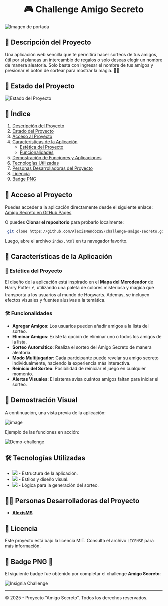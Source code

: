<h1 align='center'>🎮 Challenge Amigo Secreto</h1>

![Imagen de portada](https://github.com/user-attachments/assets/95bb2766-e225-46ad-a68e-2cab54827ef5)

## 📄 Descripción del Proyecto
Una aplicación web sencilla que te permitirá hacer sorteos de tus amigos, útil por si planeas un intercambio de regalos o solo deseas elegir un nombre de manera aleatoria. Solo basta con ingresar el nombre de tus amigos y presionar el botón de sortear para mostrar la magia. 🧙‍♂️

## 🚀 Estado del Proyecto
![Estado del Proyecto](https://img.shields.io/badge/STATUS-FINALIZADO-green)

## 📌 Índice
1. [Descripción del Proyecto](#-descripción-del-proyecto)  
2. [Estado del Proyecto](#-estado-del-proyecto)  
3. [Acceso al Proyecto](#-acceso-al-proyecto)  
4. [Características de la Aplicación](#-características-de-la-aplicación)  
   - [Estética del Proyecto](#-estética-del-proyecto)  
   - [Funcionalidades](#-funcionalidades)  
5. [Demostración de Funciones y Aplicaciones](#-demostración-visual)  
6. [Tecnologías Utilizadas](#-tecnologías-utilizadas)  
7. [Personas Desarrolladoras del Proyecto](#-personas-desarrolladoras-del-proyecto)  
8. [Licencia](#-licencia)  
9. [Badge PNG](#-badge-png-)  

## 🔗 Acceso al Proyecto
Puedes acceder a la aplicación directamente desde el siguiente enlace:  
[Amigo Secreto en GitHub Pages](https://alexismendozas.github.io/challenge-amigo-secreto/)  

O puedes **Clonar el repositorio** para probarlo localmente:  
```bash
 git clone https://github.com/AlexisMendozaS/challenge-amigo-secreto.git
```
Luego, abre el archivo `index.html` en tu navegador favorito.

## 🔧 **Características de la Aplicación**

### 🎨 **Estética del Proyecto**
El diseño de la aplicación está inspirado en el **Mapa del Merodeador** de Harry Potter ⚡, utilizando una paleta de colores misteriosa y mágica que transporta a los usuarios al mundo de Hogwarts. Además, se incluyen efectos visuales y fuentes alusivas a la temática.

### 🛠 **Funcionalidades**

- **Agregar Amigos**: Los usuarios pueden añadir amigos a la lista del sorteo.
- **Eliminar Amigos**: Existe la opción de eliminar uno o todos los amigos de la lista.
- **Sorteo Automático**: Realiza el sorteo del Amigo Secreto de manera aleatoria.
- **Modo Multijugador**: Cada participante puede revelar su amigo secreto individualmente, haciendo la experiencia más interactiva.
- **Reinicio del Sorteo**: Posibilidad de reiniciar el juego en cualquier momento.
- **Alertas Visuales**: El sistema avisa cuántos amigos faltan para iniciar el sorteo.

## 🎥 **Demostración Visual**

A continuación, una vista previa de la aplicación:  

![image](https://github.com/user-attachments/assets/6001d4d1-b257-45fc-8a8f-072b9fc8eac3)

Ejemplo de las funciones en acción:  

![Demo-challenge](https://github.com/user-attachments/assets/3a568bd0-3f50-46b8-bc10-b02aeb3a9c62)

## 🛠 **Tecnologías Utilizadas**
- ![](https://img.shields.io/badge/html-blue?logo=html5) - Estructura de la aplicación.
- ![](https://img.shields.io/badge/css-blue?logo=css) - Estilos y diseño visual.
- ![](https://img.shields.io/badge/javascript-blue?logo=javascript) - Lógica para la generación del sorteo.

## 👨‍💻 **Personas Desarrolladoras del Proyecto**
- **[AlexisMS](https://github.com/AlexisMendozaS)**

## 📖 **Licencia**
Este proyecto está bajo la licencia MIT. Consulta el archivo `LICENSE` para más información.

## 📸 **Badge PNG** 📸

El siguiente badge fue obtenido por completar el challenge **Amigo Secreto**:  

![Insignia Challenge](https://github.com/user-attachments/assets/9639cefc-44bc-41ba-9d93-0daccf6c167f)

---
© 2025 - Proyecto "Amigo Secreto". Todos los derechos reservados.

